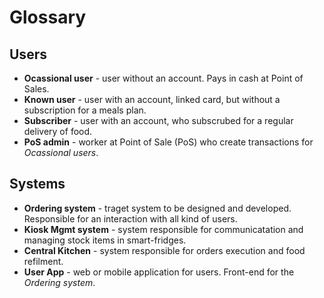 # Glossary 

## Users 

- **Ocassional user** - user without an account. Pays in cash at Point of Sales.
- **Known user** - user with an account, linked card, but without a subscription for a meals plan.
- **Subscriber** - user with an account, who subscrubed for a regular delivery of food.
- **PoS admin** - worker at Point of Sale (PoS) who create transactions for _Ocassional users_. 

## Systems 

- **Ordering system** - traget system to be designed and developed. Responsible for an interaction with all kind of users.
- **Kiosk Mgmt system** - system responsible for communicatation and managing stock items in smart-fridges. 
- **Central Kitchen** - system responsible for orders execution and food refilment. 
- **User App** - web or mobile application for users. Front-end for the _Ordering system_. 
